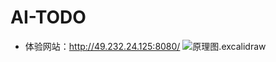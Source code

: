 # AI-TODO
- 体验网站：http://49.232.24.125:8080/
![原理图.excalidraw](D:\obsidian笔记\项目\手写muduo\原理图.excalidraw.svg)
